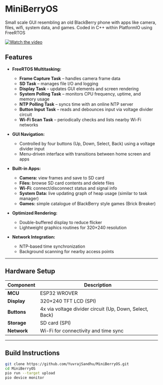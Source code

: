 # MiniBerryOS
Small scale GUI resembling an old BlackBerry phone with apps like camera, files, wifi, system data, and games. Coded in C++ within PlatformIO using FreeRTOS

[![Watch the video](https://img.youtube.com/vi/T4Agt9zRtqI/0.jpg)](https://youtube.com/shorts/T4Agt9zRtqI?feature=share)

## Features

- **FreeRTOS Multitasking:**  
  - **Frame Capture Task** – handles camera frame data  
  - **SD Task** – manages file I/O and logging  
  - **Display Task** – updates GUI elements and screen rendering  
  - **System Polling Task** – monitors CPU frequency, uptime, and memory usage
  - **NTP Polling Task** – syncs time with an online NTP server  
  - **Button Input Task** – reads and debounces input via voltage divider circuit  
  - **Wi-Fi Scan Task** – periodically checks and lists nearby Wi-Fi networks  

- **GUI Navigation:**  
  - Controlled by four buttons (Up, Down, Select, Back) using a voltage divider input  
  - Menu-driven interface with transitions between home screen and apps  

- **Built-in Apps:**  
  - **Camera:** view frames and save to SD card 
  - **Files:** browse SD card contents and delete files
  - **Wi-Fi:** connect/disconnect status and signal info  
  - **System Data:** live updating graph of heap usage (similar to task manager)
  - **Games:** simple catalogue of BlackBerry style games (Brick Breaker)

- **Optimized Rendering:**  
  - Double-buffered display to reduce flicker  
  - Lightweight graphics routines for 320×240 resolution  

- **Network Integration:**  
  - NTP-based time synchronization  
  - Background scanning for nearby access points  

---

## Hardware Setup

| Component | Description |
|------------|-------------|
| **MCU** | ESP32 WROVER |
| **Display** | 320×240 TFT LCD (SPI) |
| **Buttons** | 4x via voltage divider circuit (Up, Down, Select, Back) |
| **Storage** | SD card (SPI) |
| **Network** | Wi-Fi for connectivity and time sync |

---

## Build Instructions

```bash
git clone https://github.com/YuvrajSandhu/MiniBerryOS.git
cd MiniBerryOS
pio run --target upload
pio device monitor
